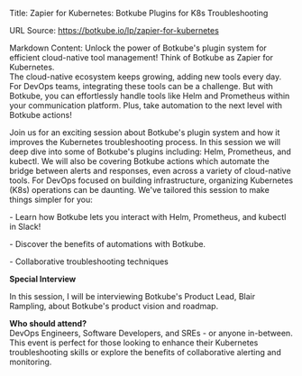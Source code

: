 Title: Zapier for Kubernetes: Botkube Plugins for K8s Troubleshooting

URL Source: https://botkube.io/lp/zapier-for-kubernetes

Markdown Content:
Unlock the power of Botkube's plugin system for efficient cloud-native tool management! Think of Botkube as Zapier for Kubernetes.  
The cloud-native ecosystem keeps growing, adding new tools every day. For DevOps teams, integrating these tools can be a challenge. But with Botkube, you can effortlessly handle tools like Helm and Prometheus within your communication platform. Plus, take automation to the next level with Botkube actions!

Join us for an exciting session about Botkube's plugin system and how it improves the Kubernetes troubleshooting process. In this session we will deep dive into some of Botkube's plugins including: Helm, Prometheus, and kubectl. We will also be covering Botkube actions which automate the bridge between alerts and responses, even across a variety of cloud-native tools. For DevOps focused on building infrastructure, organizing Kubernetes (K8s) operations can be daunting. We've tailored this session to make things simpler for you:

\- Learn how Botkube lets you interact with Helm, Prometheus, and kubectl in Slack!

\- Discover the benefits of automations with Botkube.

\- Collaborative troubleshooting techniques

**Special Interview**

In this session, I will be interviewing Botkube's Product Lead, Blair Rampling, about Botkube's product vision and roadmap.

‍**Who should attend?**  
DevOps Engineers, Software Developers, and SREs - or anyone in-between. This event is perfect for those looking to enhance their Kubernetes troubleshooting skills or explore the benefits of collaborative alerting and monitoring.
